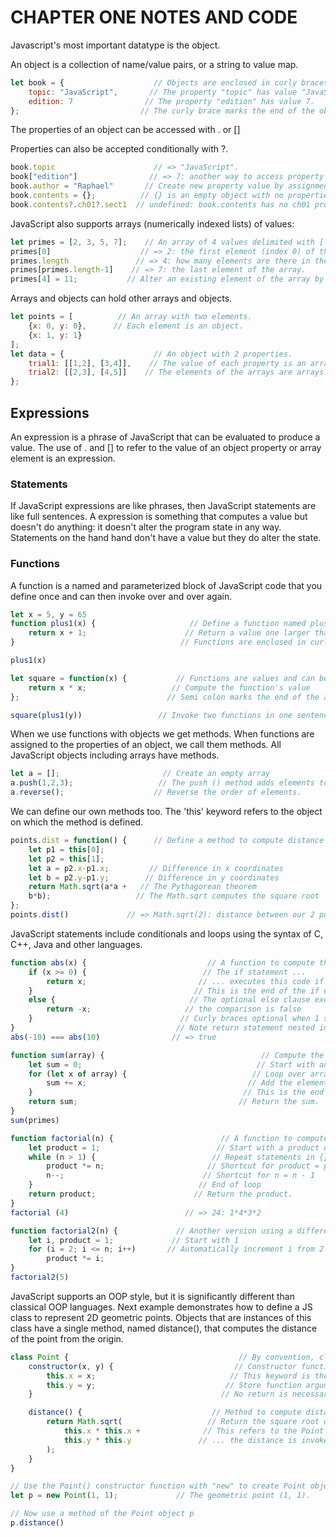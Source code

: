 # CHAPTER ONE NOTES AND CODE

Javascript's most important datatype is the object.

An object is a collection of name/value pairs, or a string to value map.

```javascript
let book = {                    // Objects are enclosed in curly braces.
    topic: "JavaScript",       // The property "topic" has value "JavaScript".
    edition: 7                // The property "edition" has value 7.
};                           // The curly brace marks the end of the object.
```

The properties of an object can be accessed with . or []

Properties can also be accepted conditionally with ?.

```javascript
book.topic                      // => "JavaScript".
book["edition"]                // => 7: another way to access property values.
book.author = "Raphael"       // Create new property value by assignment.
book.contents = {};          // {} is an empty object with no properties.
book.contents?.ch01?.sect1  // undefined: book.contents has no ch01 property.
```

JavaScript also supports arrays (numerically indexed lists) of values:

```javascript
let primes = [2, 3, 5, 7];    // An array of 4 values delimited with [ and ].
primes[0]                    // => 2: the first element (index 0) of the array.
primes.length               // => 4: how many elements are there in the array.
primes[primes.length-1]    // => 7: the last element of the array.
primes[4] = 11;           // Alter an existing element of the array by assignment.
```

Arrays and objects can hold other arrays and objects.

```javascript
let points = [          // An array with two elements.
    {x: 0, y: 0},      // Each element is an object.
    {x: 1, y: 1}
];
let data = {                    // An object with 2 properties.
    trial1: [[1,2], [3,4]],    // The value of each property is an array.
    trial2: [[2,3], [4,5]]    // The elements of the arrays are arrays.
};
```

## Expressions

An expression is a phrase of JavaScript that can be evaluated to produce a value. The use of . and [] to refer to the value of an object property or array element is an expression.

### Statements

If JavaScript expressions are like phrases, then JavaScript statements are like full sentences. A expression is something that computes a value but doesn't do anything: it doesn't alter the program state in any way. Statements on the hand hand don't have a value but they do alter the state.

### Functions

A function is a named and parameterized block of JavaScript code that you define once and can then invoke over and over again.

```javascript
let x = 5, y = 65
function plus1(x) {                     // Define a function named plus1 with a parameter x
    return x + 1;                      // Return a value one larger than the value passed in
}                                     // Functions are enclosed in curly braces.

plus1(x)

let square = function(x) {           // Functions are values and can be assigned to vars
    return x * x;                   // Compute the function's value
};                                 // Semi colon marks the end of the assignment

square(plus1(y))                 // Invoke two functions in one sentence
```

When we use functions with objects we get methods. When functions are assigned to the properties of an object, we call them methods. All JavaScript objects including arrays have methods.

```javascript
let a = [];                       // Create an empty array
a.push(1,2,3);                   // The push () method adds elements to an array
a.reverse();                    // Reverse the order of elements.
```

We can define our own methods too. The 'this' keyword refers to the object on which the method is defined.

```javascript
points.dist = function() {      // Define a method to compute distance between points
    let p1 = this[0];
    let p2 = this[1];
    let a = p2.x-p1.x;         // Difference in x coordinates
    let b = p2.y-p1.y;        // Difference in y coordinates
    return Math.sqrt(a*a +   // The Pythagorean theorem
    b*b);                   // The Math.sqrt computes the square root
};
points.dist()             // => Math.sqrt(2): distance between our 2 points.
```

JavaScript statements include conditionals and loops using the syntax of C, C++, Java and other languages.

```javascript
function abs(x) {                           // A function to compute the absolute value.
    if (x >= 0) {                          // The if statement ...
        return x;                         // ... executes this code if the comparison is true.
    }                                    // This is the end of the if clause.
    else {                              // The optional else clause executes its code if
        return -x;                     // the comparison is false
    }                                 // Curly braces optional when 1 statement per clause.
}                                    // Note return statement nested inside if/else.
abs(-10) === abs(10)                // => true

function sum(array) {                                   // Compute the sum of the elements of an array
    let sum = 0;                                       // Start with an initial sum of 0.
    for (let x of array) {                            // Loop over array, assigning each element to x.
        sum += x;                                    // Add the element value to the sum.
    }                                               // This is the end of the loop.
    return sum;                                    // Return the sum.
}
sum(primes)

function factorial(n) {                        // A function to compute factorials.
    let product = 1;                          // Start with a product of 1.
    while (n > 1) {                          // Repeat statements in {} while expr in () is true.
        product *= n;                       // Shortcut for product = product * n;
        n--;                               // Shortcut for n = n - 1
    }                                     // End of loop
    return product;                      // Return the product.
}  
factorial (4)                          // => 24: 1*4*3*2                               

function factorial2(n) {             // Another version using a different loop.
    let i, product = 1;             // Start with 1
    for (i = 2; i <= n; i++)       // Automatically increment i from 2 up to n
        product *= i;
}
factorial2(5)             
```

JavaScript supports an OOP style, but it is significantly different than classical OOP languages. Next example demonstrates how to define a JS class to represent 2D geometric points. Objects that are instances of this class have a single method, named distance(), that computes the distance of the point from the origin.

```javascript
class Point {                                      // By convention, class names are capitalized.
    constructor(x, y) {                           // Constructor function to initialize new instances.
        this.x = x;                              // This keyword is the new object being initialized.
        this.y = y;                             // Store function arguments as object properties.
    }                                          // No return is necessary in constructor functions.

    distance() {                             // Method to compute distance from origin to point.
        return Math.sqrt(                   // Return the square root of x2 + y2.
            this.x * this.x +              // This refers to the Point object on which ...
            this.y * this.y               // ... the distance is invoked.
        );
    }
}

// Use the Point() constructor function with "new" to create Point objects.
let p = new Point(1, 1);             // The geometric point (1, 1).

// Now use a method of the Point object p
p.distance()
```
